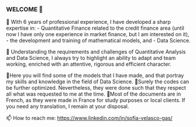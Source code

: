 ### WELCOME 👋

🔭 With 6 years of professional experience, I have developed a sharp expertise in:
    - Quantitative Finance related to the credit finance area (until now I have only one experience in market finance, but I am interested on it),
    - the development and training of mathematical models, and
    - Data Science.

🌱 Understanding the requirements and challenges of Quantitative Analysis and Data Science, I always try to highlight an ability to adapt and team working, enriched with an attentive, rigorous and efficient character.

🌱Here you will find some of the models that I have made, and that portray my skills and knowledge in the field of Data Science.
🌱Surely the codes can be further optimized. Nevertheless, they were done such that they respect all what was requested to me at the time.
🌱Most of the documents are in French, as they were made in France for study purposes or local clients. If you need any translation, I remain at your disposal.

📫 How to reach me: https://www.linkedin.com/in/sofia-velasco-gas/

